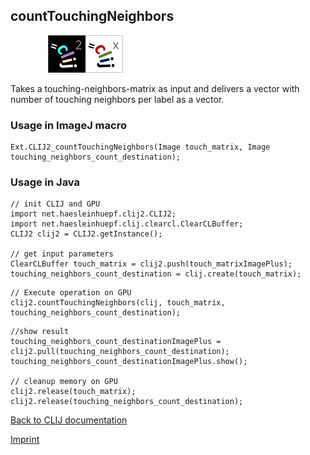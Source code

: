 ## countTouchingNeighbors
<img src="images/mini_empty_logo.png"/><img src="images/mini_clij2_logo.png"/><img src="images/mini_clijx_logo.png"/>

Takes a touching-neighbors-matrix as input and delivers a vector with number of touching neighbors per label as a vector.

### Usage in ImageJ macro
```
Ext.CLIJ2_countTouchingNeighbors(Image touch_matrix, Image touching_neighbors_count_destination);
```


### Usage in Java
```
// init CLIJ and GPU
import net.haesleinhuepf.clij2.CLIJ2;
import net.haesleinhuepf.clij.clearcl.ClearCLBuffer;
CLIJ2 clij2 = CLIJ2.getInstance();

// get input parameters
ClearCLBuffer touch_matrix = clij2.push(touch_matrixImagePlus);
touching_neighbors_count_destination = clij.create(touch_matrix);
```

```
// Execute operation on GPU
clij2.countTouchingNeighbors(clij, touch_matrix, touching_neighbors_count_destination);
```

```
//show result
touching_neighbors_count_destinationImagePlus = clij2.pull(touching_neighbors_count_destination);
touching_neighbors_count_destinationImagePlus.show();

// cleanup memory on GPU
clij2.release(touch_matrix);
clij2.release(touching_neighbors_count_destination);
```


[Back to CLIJ documentation](https://clij.github.io/)

[Imprint](https://clij.github.io/imprint)
